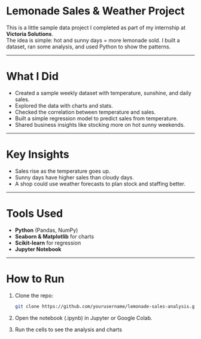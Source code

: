 # Lemonade Sales & Weather Project

This is a little sample data project I completed as part of my internship at **Victoria Solutions**.  
The idea is simple: hot and sunny days = more lemonade sold. I built a dataset, ran some analysis, and used Python to show the patterns.

---

# What I Did
- Created a sample weekly dataset with temperature, sunshine, and daily sales.
- Explored the data with charts and stats.
- Checked the correlation between temperature and sales.
- Built a simple regression model to predict sales from temperature.
- Shared business insights like stocking more on hot sunny weekends.

---

# Key Insights
- Sales rise as the temperature goes up.  
- Sunny days have higher sales than cloudy days.    
- A shop could use weather forecasts to plan stock and staffing better.  

---

# Tools Used
- **Python** (Pandas, NumPy)
- **Seaborn & Matplotlib** for charts
- **Scikit-learn** for regression
- **Jupyter Notebook**

---

# How to Run
1. Clone the repo:
   ```bash
   git clone https://github.com/yourusername/lemonade-sales-analysis.git
   
2. Open the notebook (.ipynb) in Jupyter or Google Colab.

3. Run the cells to see the analysis and charts
